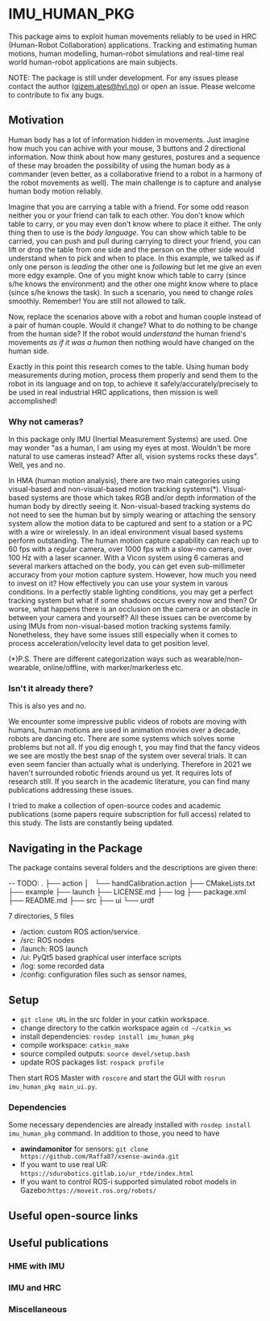 # IMU_HUMAN_PKG

This package aims to exploit human movements reliably to be used in HRC (Human-Robot Collaboration) applications. Tracking and estimating human motions, human modelling, human-robot simulations and real-time real world human-robot applications are main subjects.

NOTE: The package is still under development. For any issues please contact the author (gizem.ates@hvl.no) or open an issue. Please welcome to contribute to fix any bugs.


## Motivation

Human body has a lot of information hidden in movements. Just imagine how much you can achive with your mouse, 3 buttons and 2 directional information. Now think about how many gestures, postures and a sequence of these may broaden the possibility of using the human body as a commander (even better, as a collaborative friend to a robot in a harmony of the robot movements as well). The main challenge is to capture and analyse human body motion reliably.

Imagine that you are carrying a table with a friend. For some odd reason neither you or your friend can talk to each other. You don't know which table to carry, or you may even don't know where to place it either. The only thing then to use is the *body language*. You can show which table to be carried, you can push and pull during carrying to direct your friend, you can lift or drop the table from one side and the person on the other side would understand when to pick and when to place.  In this example, we talked as if only one person is *leading* the other one is *following* but let me give an even more edgy example. One of you might know which table to carry (since s/he knows the environment) and the other one might know where to place (since s/he knows the task). In such a scenario, you need to change *role*s smoothly. Remember! You are still not allowed to talk.

Now, replace the scenarios above with a robot and human couple instead of a pair of human couple. Would it change? What to do nothing to be change from the human side? If the robot would *understand* the human friend's movements *as if it was a human* then nothing would have changed on the human side.

Exactly in this point this research comes to the table. Using human body measurements during motion, process them properly and send them to the robot in its language and on top, to achieve it safely/accurately/precisely to be used in real industrial HRC applications, then mission is well accomplished!


### Why not cameras?
In this package only IMU (Inertial Measurement Systems) are used. One may wonder "as a human, I am using my eyes at most. Wouldn't be more natural to use cameras instead? After all, vision systems rocks these days". Well, yes and no.

In HMA (human motion analysis), there are two main categories using visual-based and non-visual-based motion tracking systems(*). Visual-based systems are those which takes RGB and/or depth information of the human body by directly seeing it. Non-visual-based tracking systems do not need to see the human but by simply wearing or attaching the sensory system allow the motion data to be captured and sent to a station or a PC with a wire or wirelessly. In an ideal environment visual based systems perform outstanding. The human motion capture capability can reach up to 60 fps with a regular camera, over 1000 fps with a slow-mo camera, over 100 Hz with a laser scanner. With a Vicon system using 6 cameras and several markers attached on the body, you can get even sub-millimeter accuracy from your motion capture system. However, how much you need to invest on it? How effectively you can use your system in varous conditions. In a perfectly stable lighting conditions, you may get a perfect tracking system but what if some shadows occurs every now and then? Or worse, what happens there is an occlusion on the camera or an obstacle in between your camera and yourself? All these issues can be overcome by using IMUs from non-visual-based motion tracking systems family. Nonetheless, they have some issues still especially when it comes to process acceleration/velocity level data to get position level.



(*)P.S. There are different categorization ways such as wearable/non-wearable, online/offline, with marker/markerless etc.

### Isn't it already there?
This is also yes and no.

We encounter some impressive public videos of robots are moving with humans, human motions are used in animation movies over a decade, robots are dancing etc. There are some systems which solves some problems but not all. If you dig enough t, you may find that the fancy videos we see are mostly the best snap of the system over several trials. It can even seem fancier than actually what is underlying. Therefore in 2021 we haven't surrounded robotic friends around us yet. It requires lots of research still. If you search in the academic literature, you can find many publications addressing these issues.

I tried to make a collection of open-source codes and academic publications (some papers require subscription for full access) related to this study. The lists are constantly being updated.


## Navigating in the Package
The package contains several folders and the descriptions are given there:


-- TODO:
.
├── action
│   └── handCalibration.action
├── CMakeLists.txt
├── example
├── launch
├── LICENSE.md
├── log
├── package.xml
├── README.md
├── src
├── ui
└── urdf

7 directories, 5 files

- /action: custom ROS action/service.
- /src: ROS nodes
- /launch: ROS launch
- /ui: PyQt5 based graphical user interface scripts
- /log: some recorded data
- /config: configuration files such as sensor names, 


## Setup
- `git clone URL` in the src folder in your catkin workspace.
- change directory to the catkin workspace again `cd ~/catkin_ws`
- install dependencies: `rosdep install imu_human_pkg`
- compile workspace: `catkin_make`
- source compiled outputs: `source devel/setup.bash`
- update ROS packages list: `rospack profile`


Then start ROS Master with `roscore` and start the GUI with `rosrun imu_human_pkg main_ui.py`.

### Dependencies
Some necessary dependencies are already installed with `rosdep install imu_human_pkg` command. In addition to those, you need to have 
- **awindamonitor** for sensors: `git clone https://github.com/Raffa87/xsense-awinda.git`
- If you want to use real UR: `https://sdurobotics.gitlab.io/ur_rtde/index.html`
- If you want to control ROS-i supported simulated robot models in Gazebo:`https://moveit.ros.org/robots/`


## Useful open-source links

## Useful publications

### HME with IMU

### IMU and HRC

### Miscellaneous

